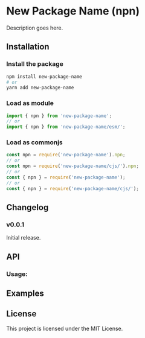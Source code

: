 # New Package Name (npn)

Description goes here.

## Installation

### Install the package

```sh
npm install new-package-name
# or
yarn add new-package-name
```

### Load as module

```javascript
import { npn } from 'new-package-name';
// or
import { npn } from 'new-package-name/esm/';
```

### Load as commonjs

```javascript
const npn = require('new-package-name').npn;
// or
const npn = require('new-package-name/cjs/').npn;
// or
const { npn } = require('new-package-name');
// or
const { npn } = require('new-package-name/cjs/');
```

## Changelog

### v0.0.1

Initial release.

## API

### Usage:

## Examples

## License

This project is licensed under the MIT License.
